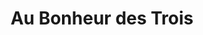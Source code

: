 ---
title: "Au Bonheur des Trois"
url: /le-pre-saint-gervais/au-bonheur-des-trois/
shop: Bäckerei
---